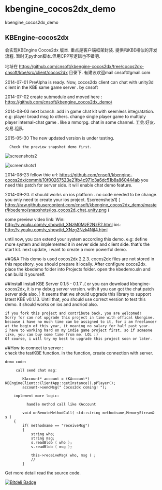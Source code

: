 kbengine_cocos2dx_demo
======================

kbengine_cocos2dx_demo

## KBEngine-cocos2dx 

   会实现KBEngine Cocos2dx 版本. 重点是客户端框架封装. 提供和KBE相似的开发流程. 暂时无python脚本.但用CPP写逻辑也不错吧.
   
   地址在  https://github.com/cnsoft/kbengine-cocos2dx/tree/cocos2dx-cnsoft/kbe/src/client/cocos2dx 目录下.
   有建议欢迎mail cnsoft#gmail.com 

   2014-07-01 PreAlpha is ready. Now, cocos2dx client can chat with unity3d client in the KBE same game server . by cnsoft
   
   2014-07-02 create submodule and moved here :  https://github.com/cnsoft/kbengine_cocos2dx_demo/ 
   
   2014-08-03 next branch: add in game chat kit with seemless integratation. e.g: player broad msg to others. change single player game to multiply player internal-chat game . like a mmorpg. chat in some channel. 工会.好友.交易.组队.
   
   2015-05-30
      The new updated version is under testing. 
      
      Check the preview snapshot demo first.
      
![screenshots2](https://github.com/cnsoft/kbengine_cocos2dx_demo/raw/v3/kbedemo/snapshots/OtherAvatar_with_weapon_walk1.gif)
   
   
 ![screenshots1](https://raw.githubusercontent.com/cnsoft/kbengine-cocos2dx/cocos2dx-cnsoft/kbe/src/client/cocos2dx/snapshots/u_cocos2d_chat.PNG)
 
   2014-08-23 fellow thie url: https://github.com/cnsoft/kbengine-cocos2dx/commit/10f00267523e21fb4c971c3a6dc51b8a860444ab you need this patch for server side. it will enable chat demo feature.  
   
   2014-09-20. it should works on ios platform . no code needed to be change. you only need to create your ios project. 
![screenshots1] ( https://raw.githubusercontent.com/cnsoft/kbengine_cocos2dx_demo/master/kbedemo/snapshots/ios_cocos2d_chat_unity.png )  

   some preview video link: 
        Win: http://v.youku.com/v_show/id_XNzM0MzE2NzE2.html 
		ios: http://v.youku.com/v_show/id_XNzg2Nzk4NjI4.html

   until now, you can extend your system according this demo. e.g: define more system and implemented it in server side and client side. that's the start kit. next update, i want to create a more powerful demo.  
   
    
##Q&A
	This demo is used cocos2dx 2.2.3. cocos2dx files are not stored in this repository. you should prepare it locally. 
	After configure cocos2dx. place the kbedemo folder into Projects folder. open the kbedemo.sln and  can build it yourself.
	
##Install
	Install KBE Server 0.1.5 - 0.1.7 .( or you can download kbengine-cocos2dx, it is my debug server version. with it you can got the chat patch server side also. ) 
		It seems that we should upgrade this library to support latest KBE v0.1.13. 
	Until that, you should use correct version to test this demo. it should works on ios and andriod also.  

	if you fork this project and contribute back, you are welcomed! 
	Sorry for can not upgrade this project in time with offical kbengine. because i have no much time can be assigned to it, for i am freelancer at the begin of this year, it meaning no salary for half past year.
	i have to working hard on my indie game project first. so if someone like, you can buy some time from me. LOL :) 
	Of course, i will try my best to upgrade this project soon or later. 

##How to
	connect to server :  
		check the testKBE function. in the function, create connection with server.
        
	demo code: 
	
	     call send chat msg:
	    
        	KAccount* account = (KAccount*) KBEngineClient::ClientApp::getInstance().pPlayer();
        	account->sendMsg(" cocos2dx coming! "); 
       
        implement more logic:
        	
              handle method call like KAccount 
        	
        	void onRemoteMethodCall( std::string methodname,MemoryStream& s )
		{
			if( methodname == "receiveMsg")
			{
				string who;
				string msg;
				s.readBlob ( who );
				s.readBlob ( msg );

				this->receiveMsg( who, msg ) ;
				//
			}
        	
                

Get more detail read the source code.		

[![Bitdeli Badge](https://d2weczhvl823v0.cloudfront.net/cnsoft/kbengine_cocos2dx_demo/trend.png)](https://bitdeli.com/free "Bitdeli Badge")

